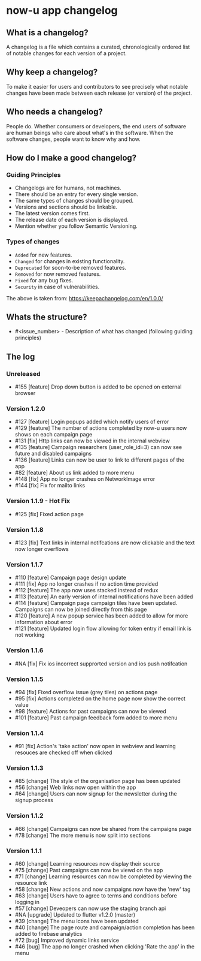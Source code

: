 # now-u app changelog

## What is a changelog?

A changelog is a file which contains a curated, chronologically ordered list of
notable changes for each version of a project.

## Why keep a changelog?

To make it easier for users and contributors to see precisely what notable
changes have been made between each release (or version) of the project.

## Who needs a changelog?

People do. Whether consumers or developers, the end users of software are human
beings who care about what's in the software. When the software changes, people
want to know why and how.

## How do I make a good changelog?

### Guiding Principles

- Changelogs are for humans, not machines.
- There should be an entry for every single version.
- The same types of changes should be grouped.
- Versions and sections should be linkable.
- The latest version comes first.
- The release date of each version is displayed.
- Mention whether you follow Semantic Versioning.

### Types of changes

- `Added` for new features.  
- `Changed` for changes in existing functionality.
- `Deprecated` for soon-to-be removed features.  
- `Removed` for now removed features.  
- `Fixed` for any bug fixes.  
- `Security` in case of vulnerabilities.

The above is taken from: https://keepachangelog.com/en/1.0.0/

## Whats the structure?

- #<issue_number> - Description of what has changed (following guiding
  principles)

## The log

### Unreleased

- #155 [feature] Drop down button is added to be opened on external browser

### Version 1.2.0
- #127 [feature]  Login popups added which notify users of error 
- #129 [feature]  The number of actions completed by now-u users now shows on
  each campaign page
- #131 [fix]      Http links can now be viewed in the internal webview
- #135 [feature]  Campaign researchers (user_role_id=3) can now see future and
  disabled campaigns 
- #136 [feature]  Links can now be user to link to different pages of the app
- #82 [feature]   About us link added to more menu
- #148 [fix]      App no longer crashes on NetworkImage error
- #144 [fix]      Fix for mailto links 

### Version 1.1.9 - Hot Fix

- #125 [fix]      Fixed action page

### Version 1.1.8

- #123 [fix]      Text links in internal notifcations are now clickable and the
  text now longer overflows

### Version 1.1.7

- #110 [feature]  Campaign page design update
- #111 [fix]      App no longer crashes if no action time provided 
- #112 [feature]  The app now uses stacked instead of redux
- #113 [feature]  An early version of internal notifications have been added
- #114 [feature]  Campaign page campaign tiles have been updated. Campaigns can
  now be joined directly from this page
- #120 [feature]  A new popup service has been added to allow for more
  information about error
- #121 [feature]  Updated login flow allowing for token entry if email link is
  not working 

### Version 1.1.6

- #NA [fix]     Fix ios incorrect supprorted version and ios push 
                notifcation

### Version 1.1.5

- #94 [fix]     Fixed overflow issue (grey tiles) on actions page
- #95 [fix]     Actions completed on the home page now show the correct 
  value
- #98 [feature] Actions for past campaigns can now be viewed
- #101 [feature] Past campaign feedback form added to more menu

### Version 1.1.4

- #91 [fix]     Action's 'take action' now open in webview and learning
  resouces are checked off when clicked

### Version 1.1.3

- #85 [change]  The style of the organisation page has been updated
- #56 [change]  Web links now open within the app
- #64 [change]  Users can now signup for the newsletter during the signup
  process

### Version 1.1.2

- #66 [change]  Campaigns can now be shared from the campaigns page
- #78 [change]  The more menu is now split into sections

### Version 1.1.1

- #60 [change]  Learning resources now display their source
- #75 [change]  Past campaigns can now be viewd on the app
- #71 [change]  Learning resources can now be completed by viewing the resource
  link
- #58 [change]  New actions and now campaigns now have the 'new' tag 
- #63 [change]  Users have to agree to terms and conditions before logging in
- #57 [change]  Deveopers can now use the staging branch api
- #NA [upgrade] Updated to flutter v1.2.0 (master)
- #39 [change]  The menu icons have been updated
- #40 [change]  The page route and campaign/action completion has been added to
  firebase analytics
- #72 [bug]     Improved dynamic links service
- #46 [bug]     The app no longer crashed when clicking 'Rate the app' in the
  menu
